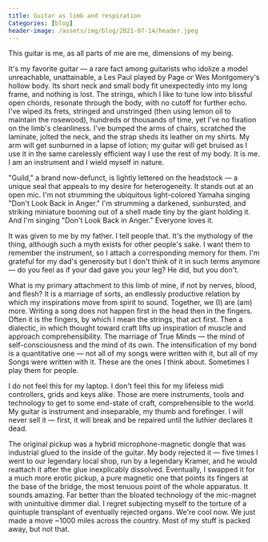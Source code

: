 ```yaml
---
title: Guitar as limb and respiration
Categories: [blog]
header-image: /assets/img/blog/2021-07-14/header.jpeg
---
```

This guitar is me, as all parts of me are me, dimensions of my being.

It's my favorite guitar — a rare fact among guitarists who idolize a model unreachable, unattainable, a Les Paul played by Page or Wes Montgomery's hollow body. Its short neck and small body fit unexpectedly into my long frame, and nothing is lost. The strings, which I like to tune low into blissful open chords, resonate through the body, with no cutoff for further echo. I've wiped its frets, stringed and unstringed (then using lemon oil to maintain the rosewood), hundreds or thousands of time, yet I've no fixation on the limb's cleanliness. I've bumped the arms of chairs, scratched the laminate, jolted the neck, and the strap sheds its leather on my shirts. My arm will get sunburned in a lapse of lotion; my guitar will get bruised as I use it in the same carelessly efficient way I use the rest of my body. It is me. I am an instrument and I wield myself in nature.

"Guild," a brand now-defunct, is lightly lettered on the headstock — a unique seal that appeals to my desire for heterogeneity. It stands out at an open mic. I'm not strumming the ubiquitous light-colored Yamaha singing "Don't Look Back in Anger." I'm strumming a darkened, sunbursted, and striking miniature booming out of a shell made tiny by the giant holding it. And I'm singing "Don't Look Back in Anger." Everyone loves it. 

It was given to me by my father. I tell people that. It's the mythology of the thing, although such a myth exists for other people's sake. I want them to remember the instrument, so I attach a corresponding memory for them. I'm grateful for my dad's generosity but I don't think of it in such terms anymore — do you feel as if your dad gave you your leg? He did, but you don't.

What is my primary attachment to this limb of mine, if not by nerves, blood, and flesh? It is a marriage of sorts, an endlessly productive relation by which my inspirations move from spirit to sound. Together, we (I) are (am) more. Writing a song does not happen first in the head then in the fingers. Often it is the fingers, by which I mean the strings, that act first. Then a dialectic, in which thought toward craft lifts up inspiration of muscle and approach comprehensibility. The marriage of True Minds — the mind of self-consciousness and the mind of its own. The intensification of my bond is a quantitative one — not all of my songs were written with it, but all of my Songs were written with it. These are the ones I think about. Sometimes I play them for people.

I do not feel this for my laptop. I don't feel this for my lifeless midi controllers, grids and keys alike. Those are mere instruments, tools and technology to get to some end-state of craft, comprehensible to the world. My guitar is instrument and inseparable, my thumb and forefinger. I will never sell it — first, it will break and be repaired until the luthier declares it dead.

The original pickup was a hybrid microphone-magnetic dongle that was industrial glued to the inside of the guitar. My body rejected it — five times I went to our legendary local shop, run by a legendary Kramer, and he would reattach it after the glue inexplicably dissolved. Eventually, I swapped it for a much more erotic pickup, a pure magnetic one that points its fingers at the base of the bridge, the most tenuous point of the whole apparatus. It sounds amazing. Far better than the bloated technology of the mic-magnet with unintuitive dimmer dial. I regret subjecting myself to the torture of a quintuple transplant of eventually rejected organs. We're cool now. We just made a move ~1000 miles across the country. Most of my stuff is packed away, but not that.